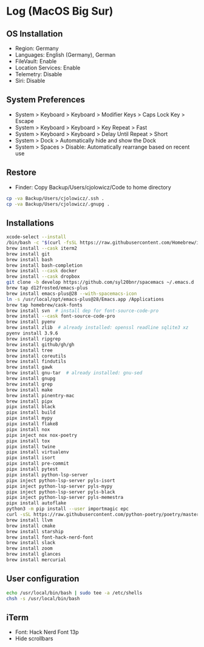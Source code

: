 # Log (MacOS Big Sur)

## OS Installation

- Region: Germany
- Languages: English (Germany), German
- FileVault: Enable
- Location Services: Enable
- Telemetry: Disable
- Siri: Disable

## System Preferences

- System > Keyboard > Keyboard > Modifier Keys > Caps Lock Key > Escape
- System > Keyboard > Keyboard > Key Repeat > Fast
- System > Keyboard > Keyboard > Delay Until Repeat > Short
- System > Dock > Automatically hide and show the Dock
- System > Spaces > Disable: Automatically rearrange based on recent use

## Restore

- Finder: Copy Backup/Users/cjolowicz/Code to home directory

```sh
cp -va Backup/Users/cjolowicz/.ssh .
cp -va Backup/Users/cjolowicz/.gnupg .
```

## Installations

```sh
xcode-select --install
/bin/bash -c "$(curl -fsSL https://raw.githubusercontent.com/Homebrew/install/HEAD/install.sh)"
brew install --cask iterm2
brew install git
brew install bash
brew install bash-completion
brew install --cask docker
brew install --cask dropbox
git clone -b develop https://github.com/syl20bnr/spacemacs ~/.emacs.d
brew tap d12frosted/emacs-plus
brew install emacs-plus@28 --with-spacemacs-icon
ln -s /usr/local/opt/emacs-plus@28/Emacs.app /Applications
brew tap homebrew/cask-fonts
brew install svn  # install dep for font-source-code-pro
brew install --cask font-source-code-pro
brew install pyenv
brew install zlib  # already installed: openssl readline sqlite3 xz
pyenv install 3.9.6
brew install ripgrep
brew install github/gh/gh
brew install tree
brew install coreutils
brew install findutils
brew install gawk
brew install gnu-tar  # already installed: gnu-sed
brew install gnupg
brew install grep
brew install make
brew install pinentry-mac
brew install pipx
pipx install black
pipx install build
pipx install mypy
pipx install flake8
pipx install nox
pipx inject nox nox-poetry
pipx install tox
pipx install twine
pipx install virtualenv
pipx install isort
pipx install pre-commit
pipx install pytest
pipx install python-lsp-server
pipx inject python-lsp-server pyls-isort
pipx inject python-lsp-server pyls-mypy
pipx inject python-lsp-server pyls-black
pipx inject python-lsp-server pyls-memestra
pipx install autoflake
python3 -m pip install --user importmagic epc
curl -sSL https://raw.githubusercontent.com/python-poetry/poetry/master/get-poetry.py | python3 -
brew install llvm
brew install cmake
brew install starship
brew install font-hack-nerd-font
brew install slack
brew install zoom
brew install glances
brew install mercurial
```

## User configuration

```sh
echo /usr/local/bin/bash | sudo tee -a /etc/shells
chsh -s /usr/local/bin/bash
```

## iTerm

- Font: Hack Nerd Font 13p
- Hide scrollbars
